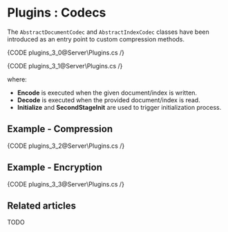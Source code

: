 # Plugins : Codecs

The `AbstractDocumentCodec` and `AbstractIndexCodec` classes have been introduced as an entry point to custom compression methods.

{CODE plugins_3_0@Server\Plugins.cs /}

{CODE plugins_3_1@Server\Plugins.cs /}

where:   
* **Encode** is executed when the given document/index is written.   
* **Decode** is executed when the provided document/index is read.    
* **Initialize** and **SecondStageInit** are used to trigger initialization process.   

## Example - Compression

{CODE plugins_3_2@Server\Plugins.cs /}

## Example - Encryption

{CODE plugins_3_3@Server\Plugins.cs /}

## Related articles

TODO